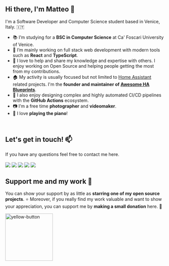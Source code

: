 ## Hi there, I'm Matteo 👋

I'm a Software Developer and Computer Science student based in Venice, Italy. 🇮🇹

- 📚 I’m studying for a **BSC in Computer Science** at Ca' Foscari University of Venice.
- 🔭 I’m mainly working on full stack web development with modern tools such as **React** and **TypeScript**.
- 🌱 I love to help and share my knowledge and expertise with others. I enjoy working on Open Source and helping people getting the most from my contributions.
- 🏠 My activity is usually focused but not limited to [Home Assistant](https://home-assistant.io/) related projects. I'm the **founder and maintainer of [Awesome HA Blueprints](https://github.com/EPMatt/awesome-ha-blueprints)**.
- 🤖 I also enjoy designing complex and highly automated CI/CD pipelines with the **GitHub Actions** ecosystem.
- 📷 I’m a free time **photographer** and **videomaker**.
- 🎹 I love **playing the piano**!

<br/>

## Let's get in touch! 📫

If you have any questions feel free to contact me here.
<br/><br/>
<a href="mailto:info@epmatt.com" target="blank"><img src="https://img.shields.io/badge/-info@epmatt.com-ffe3e0?style=flat&logo=gmail" /></a> <a href="https://linkedin.com/in/epmatt" target="blank"><img src="https://img.shields.io/badge/-LinkedIn-0e76a8?style=flat&logo=linkedin" /></a> 
<a href="https://facebook.com/epmattofficial" target="blank"><img src="https://img.shields.io/badge/-Facebook-e8f2ff?style=flat&logo=facebook" /></a> 
<a href="https://www.instagram.com/epmattkeys" target="blank"><img src="https://img.shields.io/badge/-Instagram-251861?style=flat&logo=instagram" /></a> 
<a href="https://community.home-assistant.io/u/epmatt" target="blank"><img src="https://img.shields.io/badge/-Home Assistant Forums-e0f7ff?style=flat&logo=homeassistant" /></a>

## Support me and my work 🤝

You can show your support by as little as **starring one of my open source projects**. ⭐
Moreover, if you really find my work valuable and want to show your appreciation, you can support me by **making a small donation** here. 🚀 

<a href="https://www.buymeacoffee.com/epmatt"><img width="150" alt="yellow-button" src="https://user-images.githubusercontent.com/30753195/133942263-5fef0166-4ab5-4529-b931-37b5d14f02bf.png"></a>

